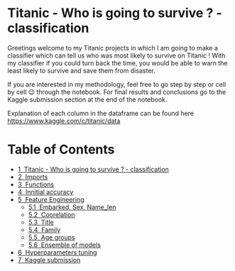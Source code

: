 # Titanic - Who is going to survive ? - classification

Greetings welcome to my Titanic projects in which I am going to make a classifier which can tell us who was most likely to survive on Titanic !
With my classifier if you could turn back the time, you would be able to warn the least likely to survive and save them from disaster.

If you are interested in my methodology, feel free to go step by step or cell by cell 😉 through the notebook.
For final results and conclusions go to the Kaggle submission section at the end of the notebook.

Explanation of each column in the dataframe can be found here https://www.kaggle.com/c/titanic/data

<h1>Table of Contents<span class="tocSkip"></span></h1>
<div class="toc"><ul class="toc-item"><li><span><a href="#Titanic---Who-is-going-to-survive-?---classification" data-toc-modified-id="Titanic---Who-is-going-to-survive-?---classification-1"><span class="toc-item-num">1&nbsp;&nbsp;</span>Titanic - Who is going to survive ? - classification</a></span></li><li><span><a href="#Imports" data-toc-modified-id="Imports-2"><span class="toc-item-num">2&nbsp;&nbsp;</span>Imports</a></span></li><li><span><a href="#Functions" data-toc-modified-id="Functions-3"><span class="toc-item-num">3&nbsp;&nbsp;</span>Functions</a></span></li><li><span><a href="#Innitial-accuracy" data-toc-modified-id="Innitial-accuracy-4"><span class="toc-item-num">4&nbsp;&nbsp;</span>Innitial accuracy</a></span></li><li><span><a href="#Feature-Engineering" data-toc-modified-id="Feature-Engineering-5"><span class="toc-item-num">5&nbsp;&nbsp;</span>Feature Engineering</a></span><ul class="toc-item"><li><span><a href="#Embarked,-Sex,-Name_len" data-toc-modified-id="Embarked,-Sex,-Name_len-5.1"><span class="toc-item-num">5.1&nbsp;&nbsp;</span>Embarked, Sex, Name_len</a></span></li><li><span><a href="#Coorelation" data-toc-modified-id="Coorelation-5.2"><span class="toc-item-num">5.2&nbsp;&nbsp;</span>Coorelation</a></span></li><li><span><a href="#Title" data-toc-modified-id="Title-5.3"><span class="toc-item-num">5.3&nbsp;&nbsp;</span>Title</a></span></li><li><span><a href="#Family" data-toc-modified-id="Family-5.4"><span class="toc-item-num">5.4&nbsp;&nbsp;</span>Family</a></span></li><li><span><a href="#Age-groups" data-toc-modified-id="Age-groups-5.5"><span class="toc-item-num">5.5&nbsp;&nbsp;</span>Age groups</a></span></li><li><span><a href="#Ensemble-of-models" data-toc-modified-id="Ensemble-of-models-5.6"><span class="toc-item-num">5.6&nbsp;&nbsp;</span>Ensemble of models</a></span></li></ul></li><li><span><a href="#Hyperparameters-tuning" data-toc-modified-id="Hyperparameters-tuning-6"><span class="toc-item-num">6&nbsp;&nbsp;</span>Hyperparameters tuning</a></span></li><li><span><a href="#Kaggle-submission" data-toc-modified-id="Kaggle-submission-7"><span class="toc-item-num">7&nbsp;&nbsp;</span>Kaggle submission</a></span></li></ul></div>
